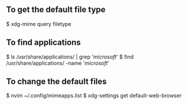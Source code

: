 ## To get the default file type 
$ xdg-mime query filetype <file> 

## To find applications 
$ ls /usr/share/applications/ | grep '*microsoft*'
$ find /usr/share/applications/ -name '*microsoft*'

## To change the default files
$ nvim ~/.config/mimeapps.list
$ xdg-settings get default-web-browser


